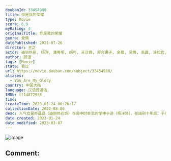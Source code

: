 ```yaml
---
doubanId: 33454980
title: 你是我的荣耀
type: Movie
score: 6.9
myRating: 4
originalTitle: 你是我的荣耀
genre: 爱情
datePublished: 2021-07-26
director: 王之
actor: 迪丽热巴, 杨洋, 潘粤明, 胡可, 王彦霖, 郑合惠子, 金晨, 吴倩, 高露, 涂松岩, 季肖冰, 孙雅丽, 邵逸凡, 刘家祎, 张艺文, 赵柯迪, 崔奕, 郭彤彤, 宁晓志, 刘威龙, 杨晋恒, 倪言, 陈鹤一, 杨叙辰, 叶小开, 朱怀旭, 郑小毛, 洪卫, 赵樱子, 袁成杰, 郑晓宁, 王全有, 王箫淇, 周杰
author: 顾漫
tags: [Movie]
state: 看过
url: https://movie.douban.com/subject/33454980/
aliases:
  - You_Are_My_Glory
country: 中国大陆
language: 汉语普通话
IMDb: tt14872986
time: 
createTime: 2023-01-24 00:26:17
collectionDate: 2022-08-06
desc: 人气女星乔晶晶（迪丽热巴饰）与高中时单恋的学神于途（杨洋饰），在阔别十年后，于线上再度重逢，开启了一段浪漫治愈的暖爱之旅。时光匆匆，此时于途已成为心怀梦想的航天设计师，乔晶晶也成为星光闪耀的当红女...
date created: 2023-01-24
date modified: 2023-03-07
---
```


![image](p2656383070.jpg)

Comment:
---

